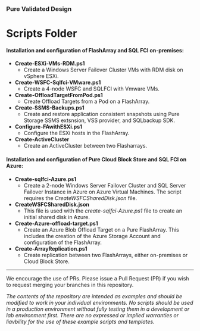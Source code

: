 ### Pure Validated Design

# Scripts Folder
#### Installation and configuration of FlashArray and SQL FCI on-premises:
* **Create-ESXi-VMs-RDM.ps1**
  * Create a Windows Server Failover Cluster VMs with RDM disk on vSphere ESXi.
* **Create-WSFC-Sqlfci-VMware.ps1**
  * Create a 4-node WSFC and SQLFCI with Vmware VMs.
* **Create-OffloadTargetFromPod.ps1**
  * Create Offload Targets from a Pod on a FlashArray.
* **Create-SSMS-Backups.ps1**
  * Create and restore application consistent snapshots using Pure Storage SSMS extsnsion, VSS provider, and SQLbackup SDK.
* **Configure-FAwithESXi.ps1**
  * Configure the ESXi hosts in the FlashArray.
* **Create-ActiveCluster**
  * Create an ActiveCluster between two Flasharrays.

#### Installation and configuration of Pure Cloud Block Store and SQL FCI on Azure:
* **Create-sqlfci-Azure.ps1**
  * Create a 2-node Windows Server Failover Cluster and SQL Server Failover Instance in Azure on Azure Virtual Machines. The script requires the _CreateWSFCSharedDisk.json_ file.
* **CreateWSFCSharedDisk.json**
  * This file is used with the _create-sqlfci-Azure.ps1_ file to create an initial shared disk in Azure.
* **Create-Azure-offload-target.ps1**
  * Create an Azure Blob Offload Target on a Pure FlashArray. This includes the creation of the Azure Storage Account and configuration of the FlashArray.
* **Create-ArrayReplication.ps1**
  * Create replication between two FlashArrays, either on-premises or Cloud Block Store.

<!-- wp:separator -->
<hr class="wp-block-separator"/>
<!-- /wp:separator -->

We encourage the use of PRs. Please issue a Pull Request (PR) if you wish to request merging your branches in this repository.

_The contents of the repository are intended as examples and should be modified to work in your individual environments. No scripts should be used in a production environment without fully testing them in a development or lab environment first. There are no expressed or implied warranties or liavbility for the use of these example scripts and templates._


